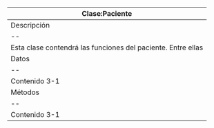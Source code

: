 

| Clase:Paciente |
| -- | 
| Descripción | 
| -- | 
| Esta  clase  contendrá  las  funciones  del paciente. Entre ellas  |  
| Datos | 
| -- | -- | -- |
| Contenido 3-1 |  
| Métodos | 
| -- | -- | -- |
| Contenido 3-1 |  